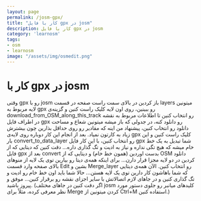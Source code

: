 ```yaml
---
layout: page
permalink: /josm-gpx/
title: "کار با فایل gpx در josm"
description: کار با فایل gpx در josm 
category: 'learnosm'
tags:
- osm
- learnosm
image: "/assets/img/osmedit.png"
---
```


# کار با gpx در josm


وقتی gpx رو با josm باز کردین در بالای سمت راست صفحه در قسمت layers میتونین لایه مربوط به gpx رو ببینین، روی اون لایه کلیک راست کنین و گزینه‌ی download_from_OSM_along_this_track رو انتخاب کنین تا اطلاعات مربوط به نقشه در اطراف فایل gpx رو دانلود کنه، در جدولی که باز میشه میتونین شعاع و مساحت دانلود رو انتخاب کنین، پیشنهاد من اینه که مقادیر رو روی حداقل بذارین چون بیشترش زیاد به کارتون نمیاد. بعد از انجام این کار دوباره روی لایه‌ی gpx کلیک راست کنین و این بار convert_to_data_layer رو انتخاب کنین، با این کار فایل gpx شما تبدیل به یک خط خام میشه که هیچ تگی نداره و نیاز به ادیت و تگ گذاری داره...
دقت کنین که دیتایی که از فایل gpx بعد از convert بدست اوردین (همون خط خام) و دیتایی که از OSM دانلود کردین در دو لایه مجزا قرار دارن... برای اینکه همه‌ی دیتا رو بیارین توی یک لایه از منوهای بالای صفحه وارد قسمت Edit بشین و Merge_layer رو انتخاب کنین. الآن همه‌ی دیتایی که شما باهاشون کار دارین توی یک لایه هستن... حالا شما باید اون خط خام رو ادیت و تگ گذاری کنین و در جاهای لازم اتصالاتش با سایر اجزای نقشه رو برقرار کنین...
موفق و پیروز باشید.
(اگر دقت کنین در جاهای مختلف josm کلیدهای میانبر رو جلوی دستور مورد نظر معرفی کرده، مثلاً برای Merge کردن میتونین از Ctrl+M استفاده کنین.)

